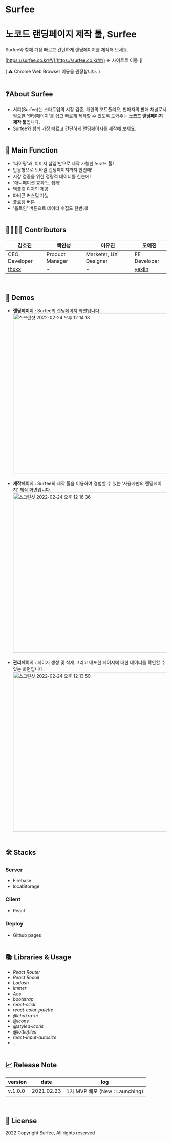 # Surfee

# 노코드 랜딩페이지 제작 툴, Surfee

Surfee와 함께 가장 빠르고 간단하게 랜딩페이지를 제작해 보세요.

[https://surfee.co.kr/#/](https://surfee.co.kr/#/) ← 사이트로 이동 🚀

( ⚠️ Chrome Web Browser 이용을 권장합니다. )
<br /><br />

## ❓About Surfee
- 서피(Surfee)는 스타트업의 시장 검증, 개인의 포트폴리오, 판매자의 판매 채널로서 필요한 '랜딩페이지'를 쉽고 빠르게 제작할 수 있도록 도와주는 **노코드 랜딩페이지 제작 툴**입니다.
- Surfee와 함께 가장 빠르고 간단하게 랜딩페이지를 제작해 보세요.
<br /><br />

## 👋 Main Function
- '타이핑'과 '이미지 삽입'만으로 제작 가능한 노코드 툴!
- 반응형으로 모바일 랜딩페이지까지 한번에!
- 시장 검증을 위한 정량적 데이터를 한눈에!
- '애니메이션 효과'도 쉽게!
- 템플릿 디자인 제공
- 파비콘 커스텀 가능
- 플로팅 버튼
- '옵트인' 버튼으로 데이터 수집도 한번에!
<br /><br />

## 👨‍👩‍👧‍👦 Contributors
| 김호진  | 백인성 | 이유진 | 오예진 |
| --- | --- | --- | --- |
| CEO, Developer | Product Manager | Marketer, UX Designer | FE Developer |
| [thxxx](https://github.com/thxxx) | -  | - | [yexjin](https://github.com/yexjin/) |<br /><br />

<br />

## 📸 Demos
- **랜딩페이지** : Surfee의 랜딩페이지 화면입니다.<br />
<img width="500" alt="스크린샷 2022-02-24 오후 12 14 13" src="https://user-images.githubusercontent.com/49095587/155451368-edb56092-ce73-496f-93b7-0fdd0b95adb3.png"> <br /><br />
- **제작페이지** : Surfee의 제작 툴을 이용하여 경험할 수 있는 ‘사용자만의 랜딩페이지' 제작 화면입니다.
<img width="500" alt="스크린샷 2022-02-24 오후 12 16 36" src="https://user-images.githubusercontent.com/49095587/155451405-d270395e-fa4c-4e8d-8097-e8b4e18996ab.png"><br /><br />
- **관리페이지** : 페이지 생성 및 삭제 그리고 배포한 페이지에 대한 데이터를 확인할 수 있는 화면입니다.
<img width="500" alt="스크린샷 2022-02-24 오후 12 13 59" src="https://user-images.githubusercontent.com/49095587/155451262-1ef845e7-9de3-4bbd-b5ed-4abf6913954e.png"><br /><br />

## 🛠️ Stacks
### Server
- Firebase
- localStorage
### Client
- React
### Deploy
- Github pages
<br /><br />

## 📚 Libraries & Usage
- *React Router*
- *React Recoil*
- *Lodash*
- *Immer*
- *Aos*
- *bootstrap*
- *react-slick*
- *react-color-palette*
- *@chakra-ui*
- *@icons*
- *@styled-icons*
- *@lottiefiles*
- *react-input-autosize*
- ...
<br /><br />

## 📈 Release Note
| version | date | log |
| ------- | ---- | --- |
| v.1.0.0 | 2021.02.23 | 1차 MVP 배포 (New : Launching) | <br /><br /><br />

<br />

## ****📝 License****
2022 Copyright Surfee, All rights reserved
